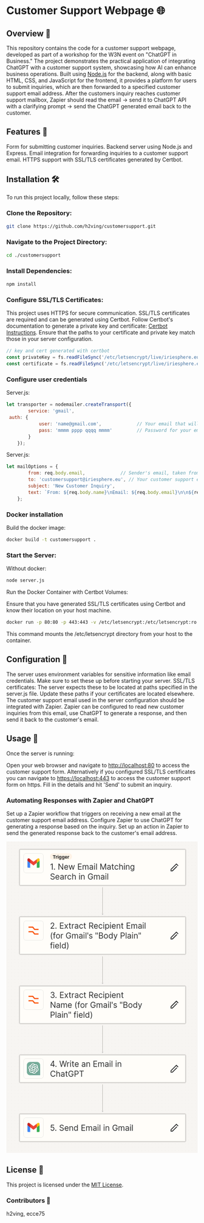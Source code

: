 # Customer Support Webpage 🌐

## Overview 👀

This repository contains the code for a customer support webpage, developed as part of a workshop for the W3N event on "ChatGPT in Business." The project demonstrates the practical application of integrating ChatGPT with a customer support system, showcasing how AI can enhance business operations. Built using [Node.js](https://nodejs.org/) for the backend, along with basic HTML, CSS, and JavaScript for the frontend, it provides a platform for users to submit inquiries, which are then forwarded to a specified customer support email address. After the customers inquiry reaches customer support mailbox, Zapier should read the email -> send it to ChatGPT API with a clarifying prompt -> send the ChatGPT generated email back to the customer. 

## Features 🌟

Form for submitting customer inquiries.
Backend server using Node.js and Express.
Email integration for forwarding inquiries to a customer support email.
HTTPS support with SSL/TLS certificates generated by Certbot.

## Installation 🛠️

To run this project locally, follow these steps:

### Clone the Repository:

```bash
git clone https://github.com/h2ving/customersupport.git
```

### Navigate to the Project Directory:

```bash
cd ./customersupport
```

### Install Dependencies:

```bash
npm install
```

### Configure SSL/TLS Certificates:

This project uses HTTPS for secure communication. SSL/TLS certificates are required and can be generated using Certbot.
Follow Certbot's documentation to generate a private key and certificate: [Certbot Instructions](https://letsencrypt.org/getting-started/).
Ensure that the paths to your certificate and private key match those in your server configuration.

```javascript
// key and cert generated with certbot
const privateKey = fs.readFileSync('/etc/letsencrypt/live/iriesphere.eu/privkey.pem', 'utf8');  //change key and cert to the 
const certificate = fs.readFileSync('/etc/letsencrypt/live/iriesphere.eu/cert.pem', 'utf8');  //correct location you  generated your key and credential with certbot
```

### Configure user credentials

Server.js:

```javascript
let transporter = nodemailer.createTransport({
        service: 'gmail',
 auth: {
            user: 'name@gmail.com',             // Your email that will send the inquiry
            pass: 'mmmm pppp qqqq mmmm'         // Password for your email - for gmail the user must have 2-factor authentication to generate that password
        }
    });
```

Server.js:

```javascript
let mailOptions = {
        from: req.body.email,             // Sender's email, taken from the form input
        to: 'customersupport@iriesphere.eu', // Your customer support email where the inquiry will be sent and where it should be processed with zapier
        subject: 'New Customer Inquiry',
        text: `From: ${req.body.name}\nEmail: ${req.body.email}\n\n${req.body.message}`
    };
```

### Docker installation

Build the docker image:

```bash
docker build -t customersupport .
```

### Start the Server:

Without docker:

```bash
node server.js
```

Run the Docker Container with Certbot Volumes:

Ensure that you have generated SSL/TLS certificates using Certbot and know their location on your host machine.

```bash
docker run -p 80:80 -p 443:443 -v /etc/letsencrypt:/etc/letsencrypt:ro -d customersupport
```

This command mounts the /etc/letsencrypt directory from your host to the container.

## Configuration 🔧

The server uses environment variables for sensitive information like email credentials. Make sure to set these up before starting your server.
SSL/TLS certificates: The server expects these to be located at paths specified in the server.js file. Update these paths if your certificates are located elsewhere.
The customer support email used in the server configuration should be integrated with Zapier. Zapier can be configured to read new customer inquiries from this email, use ChatGPT to generate a response, and then send it back to the customer's email.

## Usage 👾

Once the server is running:

Open your web browser and navigate to <http://localhost:80> to access the customer support form.
Alternatively if you configured SSL/TLS certificates you can navigate to <https://localhost:443> to access the customer support form on https.
Fill in the details and hit 'Send' to submit an inquiry.

### Automating Responses with Zapier and ChatGPT

Set up a Zapier workflow that triggers on receiving a new email at the customer support email address.
Configure Zapier to use ChatGPT for generating a response based on the inquiry.
Set up an action in Zapier to send the generated response back to the customer's email address.

![Zap](image.png)

## License 📜

This project is licensed under the [MIT License](LICENSE.md).

### Contributors 🤝

h2ving, ecce75
